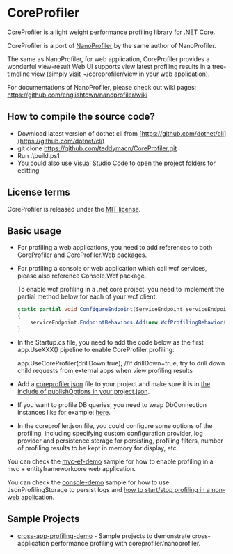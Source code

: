 CoreProfiler
============

CoreProfiler is a light weight performance profiling library for .NET Core.

CoreProfiler is a port of [NanoProfiler](https://github.com/englishtown/nanoprofiler) by the same author of NanoProfiler.

The same as NanoProfiler, for web application, CoreProfiler provides a wonderful view-result Web UI supports view latest profiling results in a tree-timeline view (simply visit ~/coreprofiler/view in your web application). 

For documentations of NanoProfiler, please check out wiki pages: https://github.com/englishtown/nanoprofiler/wiki

How to compile the source code?
-------------------------------

- Download latest version of dotnet cli from [https://github.com/dotnet/cli](https://github.com/dotnet/cli)
- git clone https://github.com/teddymacn/CoreProfiler.git
- Run .\build.ps1
- You could also use [Visual Studio Code](https://code.visualstudio.com/) to open the project folders for editting

License terms
-------------
CoreProfiler is released under the [MIT license](https://mit-license.org/).

Basic usage
-----------

- For profiling a web applications, you need to add references to both CoreProfiler and CoreProfiler.Web packages.

- For profiling a console or web application which call wcf services, please also reference Console.Wcf package.

    To enable wcf profiling in a .net core project, you need to implement the partial method below for each of your wcf client:

    ``` csharp
    static partial void ConfigureEndpoint(ServiceEndpoint serviceEndpoint, ClientCredentials clientCredentials)
    {
        serviceEndpoint.EndpointBehaviors.Add(new WcfProfilingBehavior());
    }
    ```

- In the Startup.cs file, you need to add the code below as the first app.UseXXX() pipeline to enable CoreProfiler profiling:

	app.UseCoreProfiler(drillDown:true); //if drillDown=true, try to drill down child requests from external apps when view profiling results

- Add a [coreprofiler.json](https://github.com/teddymacn/CoreProfiler/blob/master/mvc-ef-demo/coreprofiler.json) file to your project and make sure it is in [the include of publishOptions in your project.json](https://github.com/teddymacn/CoreProfiler/blob/master/mvc-ef-demo/project.json#L28).

- If you want to profile DB queries, you need to wrap DbConnection instances like for example: [here](https://github.com/teddymacn/CoreProfiler/blob/master/mvc-ef-demo/Startup.cs#L24).

- In the coreprofiler.json file, you could configure some options of the profiling, including specifying custom configuration provider, log provider and persistence storage for persisting, profiling filters, number of profiling results to be kept in memory for display, etc.

You can check the [mvc-ef-demo](https://github.com/teddymacn/CoreProfiler/tree/master/mvc-ef-demo) sample for how to enable profiling in a mvc + entityframeworkcore web application.

You can check the [console-demo](https://github.com/teddymacn/CoreProfiler/blob/master/console-demo) sample for how to use JsonProfilingStorage to persist logs and [how to start/stop profiling in a non-web application](https://github.com/teddymacn/CoreProfiler/blob/master/console-demo/Program.cs).


Sample Projects
---------------

- [cross-app-profiling-demo](https://github.com/teddymacn/cross-app-profiling-demo) - Sample projects to demonstrate cross-application performance profiling with coreprofiler/nanoprofiler.

